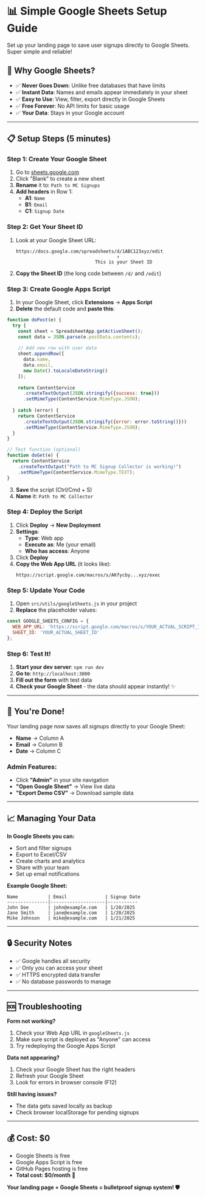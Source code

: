# 📊 Simple Google Sheets Setup Guide

Set up your landing page to save user signups directly to Google Sheets. Super simple and reliable!

## 🎯 Why Google Sheets?

- ✅ **Never Goes Down**: Unlike free databases that have limits
- ✅ **Instant Data**: Names and emails appear immediately in your sheet
- ✅ **Easy to Use**: View, filter, export directly in Google Sheets
- ✅ **Free Forever**: No API limits for basic usage
- ✅ **Your Data**: Stays in your Google account

---

## 📋 Setup Steps (5 minutes)

### Step 1: Create Your Google Sheet

1. Go to [sheets.google.com](https://sheets.google.com)
2. Click "Blank" to create a new sheet
3. **Rename** it to: `Path to MC Signups`
4. **Add headers** in Row 1:
   - **A1**: `Name`
   - **B1**: `Email` 
   - **C1**: `Signup Date`

### Step 2: Get Your Sheet ID

1. Look at your Google Sheet URL:
   ```
   https://docs.google.com/spreadsheets/d/1ABC123xyz/edit
                                        ↑
                                This is your Sheet ID
   ```
2. **Copy the Sheet ID** (the long code between `/d/` and `/edit`)

### Step 3: Create Google Apps Script

1. In your Google Sheet, click **Extensions** → **Apps Script**
2. **Delete** the default code and **paste this**:

```javascript
function doPost(e) {
  try {
    const sheet = SpreadsheetApp.getActiveSheet();
    const data = JSON.parse(e.postData.contents);
    
    // Add new row with user data
    sheet.appendRow([
      data.name,
      data.email,
      new Date().toLocaleDateString()
    ]);
    
    return ContentService
      .createTextOutput(JSON.stringify({success: true}))
      .setMimeType(ContentService.MimeType.JSON);
      
  } catch (error) {
    return ContentService
      .createTextOutput(JSON.stringify({error: error.toString()}))
      .setMimeType(ContentService.MimeType.JSON);
  }
}

// Test function (optional)
function doGet(e) {
  return ContentService
    .createTextOutput("Path to MC Signup Collector is working!")
    .setMimeType(ContentService.MimeType.TEXT);
}
```

3. **Save** the script (Ctrl/Cmd + S)
4. **Name** it: `Path to MC Collector`

### Step 4: Deploy the Script

1. Click **Deploy** → **New Deployment**
2. **Settings**:
   - **Type**: Web app
   - **Execute as**: Me (your email)
   - **Who has access**: Anyone
3. Click **Deploy**
4. **Copy the Web App URL** (it looks like):
   ```
   https://script.google.com/macros/s/AKfycby...xyz/exec
   ```

### Step 5: Update Your Code

1. Open `src/utils/googleSheets.js` in your project
2. **Replace** the placeholder values:

```javascript
const GOOGLE_SHEETS_CONFIG = {
  WEB_APP_URL: 'https://script.google.com/macros/s/YOUR_ACTUAL_SCRIPT_ID/exec',
  SHEET_ID: 'YOUR_ACTUAL_SHEET_ID'
};
```

### Step 6: Test It!

1. **Start your dev server**: `npm run dev`
2. **Go to**: `http://localhost:3000`
3. **Fill out the form** with test data
4. **Check your Google Sheet** - the data should appear instantly! ✨

---

## 🎉 You're Done!

Your landing page now saves all signups directly to your Google Sheet:

- **Name** → Column A
- **Email** → Column B  
- **Date** → Column C

### Admin Features:
- Click **"Admin"** in your site navigation
- **"Open Google Sheet"** → View live data
- **"Export Demo CSV"** → Download sample data

---

## 📈 Managing Your Data

**In Google Sheets you can:**
- Sort and filter signups
- Export to Excel/CSV
- Create charts and analytics
- Share with your team
- Set up email notifications

**Example Google Sheet:**
```
Name           | Email              | Signup Date
---------------|--------------------|-----------
John Doe       | john@example.com   | 1/20/2025
Jane Smith     | jane@example.com   | 1/20/2025
Mike Johnson   | mike@example.com   | 1/21/2025
```

---

## 🔒 Security Notes

- ✅ Google handles all security
- ✅ Only you can access your sheet
- ✅ HTTPS encrypted data transfer
- ✅ No database passwords to manage

---

## 🆘 Troubleshooting

**Form not working?**
1. Check your Web App URL in `googleSheets.js`
2. Make sure script is deployed as "Anyone" can access
3. Try redeploying the Google Apps Script

**Data not appearing?**
1. Check your Google Sheet has the right headers
2. Refresh your Google Sheet
3. Look for errors in browser console (F12)

**Still having issues?**
- The data gets saved locally as backup
- Check browser localStorage for pending signups

---

## 💰 Cost: $0

- Google Sheets is free
- Google Apps Script is free
- GitHub Pages hosting is free
- **Total cost: $0/month** 🎉

**Your landing page + Google Sheets = bulletproof signup system! 🛡️** 